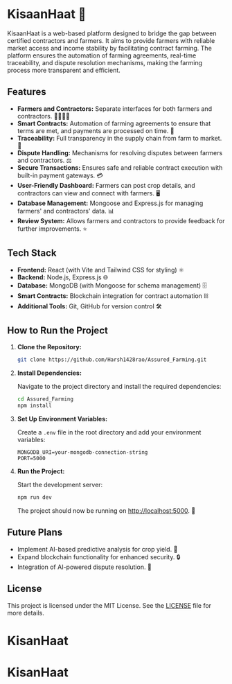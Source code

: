 

# KisaanHaat 🌾

KisaanHaat is a web-based platform designed to bridge the gap between certified contractors and farmers. It aims to provide farmers with reliable market access and income stability by facilitating contract farming. The platform ensures the automation of farming agreements, real-time traceability, and dispute resolution mechanisms, making the farming process more transparent and efficient.

## Features

- **Farmers and Contractors:** Separate interfaces for both farmers and contractors. 👩‍🌾👨‍🌾
- **Smart Contracts:** Automation of farming agreements to ensure that terms are met, and payments are processed on time. 🤖
- **Traceability:** Full transparency in the supply chain from farm to market. 🔗
- **Dispute Handling:** Mechanisms for resolving disputes between farmers and contractors. ⚖️
- **Secure Transactions:** Ensures safe and reliable contract execution with built-in payment gateways. 💳
- **User-Friendly Dashboard:** Farmers can post crop details, and contractors can view and connect with farmers. 🖥️
- **Database Management:** Mongoose and Express.js for managing farmers' and contractors' data. 📊
- **Review System:** Allows farmers and contractors to provide feedback for further improvements. ⭐

## Tech Stack

- **Frontend:** React (with Vite and Tailwind CSS for styling) ⚛️
- **Backend:** Node.js, Express.js 🌐
- **Database:** MongoDB (with Mongoose for schema management) 🗄️
- **Smart Contracts:** Blockchain integration for contract automation ⛓️
- **Additional Tools:** Git, GitHub for version control 🛠️

## How to Run the Project

1. **Clone the Repository:**

   ```bash
   git clone https://github.com/Harsh1428rao/Assured_Farming.git
   ```

2. **Install Dependencies:**

   Navigate to the project directory and install the required dependencies:

   ```bash
   cd Assured_Farming
   npm install
   ```

3. **Set Up Environment Variables:**

   Create a `.env` file in the root directory and add your environment variables:

   ```
   MONGODB_URI=your-mongodb-connection-string
   PORT=5000
   ```

4. **Run the Project:**

   Start the development server:

   ```bash
   npm run dev
   ```

   The project should now be running on [http://localhost:5000](http://localhost:5000). 🚀

## Future Plans

- Implement AI-based predictive analysis for crop yield. 🌱
- Expand blockchain functionality for enhanced security. 🔒
- Integration of AI-powered dispute resolution. 🧠

## License

This project is licensed under the MIT License. See the [LICENSE](LICENSE) file for more details.

# KisanHaat
# KisanHaat

